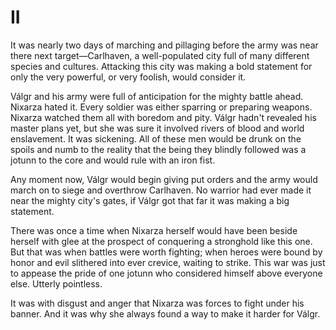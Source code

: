 # II

It was nearly two days of marching and pillaging before the army was near there next target&mdash;Carlhaven, a well-populated city full of many different species and cultures. Attacking this city was making a bold statement for only the very powerful, or very foolish, would consider it.

Válgr and his army were full of anticipation for the mighty battle ahead. Nixarza hated it. Every soldier was either sparring or preparing weapons. Nixarza watched them all with boredom and pity. Válgr hadn't revealed his master plans yet, but she was sure it involved rivers of blood and world enslavement. It was sickening. All of these men would be drunk on the spoils and numb to the reality that the being they blindly followed was a jotunn to the core and would rule with an iron fist.

Any moment now, Válgr would begin giving put orders and the army would march on to siege and overthrow Carlhaven. No warrior had ever made it near the mighty city's gates, if Válgr got that far it was making a big statement. 

There was once a time when Nixarza herself would have been beside herself with glee at the prospect of conquering a stronghold like this one. But that was when battles were worth fighting; when heroes were bound by honor and evil slithered into ever crevice, waiting to strike. This war was just to appease the pride of one jotunn who considered himself above everyone else. Utterly pointless.

It was with disgust and anger that Nixarza was forces to fight under his banner. And it was why she always found a way to make it harder for Válgr. 
